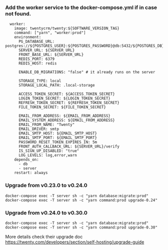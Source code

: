 ### Add the worker service to the docker-compose.yml if in case not found.
```
  worker:
    image: twentycrm/twenty:${SOFTWARE_VERSION_TAG}
    command: ["yarn", "worker:prod"]
    environment:
      PG_DATABASE_URL: postgres://${POSTGRES_USER}:${POSTGRES_PASSWORD}@db:5432/${POSTGRES_DB}
      SERVER_URL: ${SERVER_URL}
      FRONT_BASE_URL: ${SERVER_URL}
      REDIS_PORT: 6379
      REDIS_HOST: redis

      ENABLE_DB_MIGRATIONS: "false" # it already runs on the server

      STORAGE_TYPE: local
      STORAGE_LOCAL_PATH: .local-storage

      ACCESS_TOKEN_SECRET: ${ACCESS_TOKEN_SECRET}
      LOGIN_TOKEN_SECRET: ${LOGIN_TOKEN_SECRET}
      REFRESH_TOKEN_SECRET: ${REFRESH_TOKEN_SECRET}
      FILE_TOKEN_SECRET: ${FILE_TOKEN_SECRET}

      EMAIL_FROM_ADDRESS: ${EMAIL_FROM_ADDRESS}
      EMAIL_SYSTEM_ADDRESS: ${EMAIL_FROM_ADDRESS}
      EMAIL_FROM_NAME: "Twenty"
      EMAIL_DRIVER: smtp
      EMAIL_SMTP_HOST: ${EMAIL_SMTP_HOST}
      EMAIL_SMTP_PORT: ${EMAIL_SMTP_PORT}
      PASSWORD_RESET_TOKEN_EXPIRES_IN: 5m
      FRONT_AUTH_CALLBACK_URL: ${SERVER_URL}/verify
      IS_SIGN_UP_DISABLED: "true"
      LOG_LEVELS: log,error,warn
    depends_on:
      - db
      - server
    restart: always
```

### Upgrade from v0.23.0 to v0.24.0
```
docker-compose exec -T server sh -c "yarn database:migrate:prod"
docker-compose exec -T server sh -c "yarn command:prod upgrade-0.24"
```
### Upgrade from v0.24.0 to v0.30.0
```
docker-compose exec -T server sh -c "yarn database:migrate:prod"
docker-compose exec -T server sh -c "yarn command:prod upgrade-0.30"
```


More details check their upgrade doc https://twenty.com/developers/section/self-hosting/upgrade-guide
